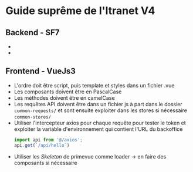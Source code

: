# Guide suprême de l'Itranet V4

## Backend - SF7

- 
- 

## Frontend - VueJs3

- L'ordre doit être script, puis template et styles dans un fichier .vue
- Les composants doivent être en PascalCase
- Les méthodes doivent être en camelCase
- Les requêtes API doivent être dans un fichier js à part dans le dossier ``common-requests/`` et sont ensuite exploiter dans les stores si nécessaire ``common-stores/``
- Utiliser l'intercepteur axios pour chaque requête pour tester le token et exploiter la variable d'environnement qui contient l'URL du backoffice
	```javascript
	import api from '@/axios';
	api.get(`/api/hello`)
	```
- Utiliser les *Skeleton* de primevue comme loader -> en faire des composants si nécessaire

